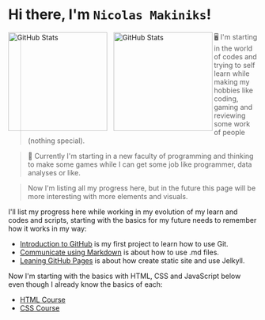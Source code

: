 # Hi there, I'm `Nicolas Makiniks`!

<p>
  <img 
      align="left" 
      alt="GitHub Stats" 
      height="200" 
      style="padding-right: 10px;" 
      src="https://github-readme-stats.vercel.app/api?username=Nicolas-Makiniks&show_icons=true&theme=tokyonight&include_all_commits=true&locale=pt-br" 
    />
  
  <img 
        align="left" 
        alt="GitHub Stats" 
        height="200" 
        src="https://github-readme-stats.vercel.app/api/top-langs/?username=Nicolas-Makiniks&theme=tokyonight&layout=compact&custom_title=Tecnologias&langs_count=9" 
  />
</p>

> 🖥️ I'm starting in the world of codes and trying to self learn while making my hobbies like coding, gaming and reviewing some work of people (nothing special).

> 🌱 Currently I'm starting in a new faculty of programming and thinking to make some games while I can get some job like programmer, data analyses or like.

> Now I'm listing all my progress here, but in the future this page will be more interesting with more elements and visuals.

I'll list my progress here while working in my evolution of my learn and codes and scripts, starting with the basics for my future needs to remember how it works in my way:
<!-- Some day my profile will see like this one [Dalpat Rathore](https://github.com/DalpatRathore) -->
- [Introduction to GitHub](https://github.com/Nicolas-Makiniks/Introduction-to-GitHub) is my first project to learn how to use Git.
- [Communicate using Markdown](https://github.com/Nicolas-Makiniks/skills-communicate-using-markdown) is about how to use .md files.
- [Leaning GitHub Pages](https://github.com/Nicolas-Makiniks/skills-github-pages) is about how create static site and use Jelkyll.

Now I'm starting with the basics with HTML, CSS and JavaScript below even though I already know the basics of each:
- [HTML Course](https://github.com/Nicolas-Makiniks/HTML-Course)
- [CSS Course](https://github.com/Nicolas-Makiniks/CSS-Course)

